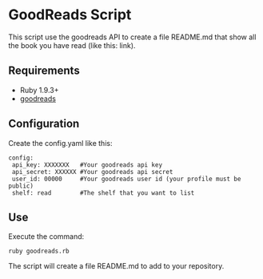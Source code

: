 # GoodReads Script

This script use the goodreads API to create a file README.md that show all the book you have read (like this: link).

## Requirements

- Ruby 1.9.3+
- [goodreads](https://github.com/sosedoff/goodreads)

## Configuration
Create the config.yaml like this:
```
config:
 api_key: XXXXXXX   #Your goodreads api key
 api_secret: XXXXXX #Your goodreads api secret
 user_id: 00000     #Your goodreads user id (your profile must be public)
 shelf: read        #The shelf that you want to list 

```

## Use
Execute the command:
```
ruby goodreads.rb
```
The script will create a file README.md to add to your repository.
